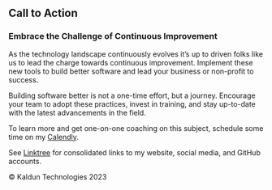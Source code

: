 ## Call to Action <a id="ch07-call-to-action"></a>

### Embrace the Challenge of Continuous Improvement

As the technology landscape continuously evolves it’s up to driven folks like us to lead the charge towards continuous improvement. Implement these new tools to build better software and lead your business or non-profit to success.

Building software better is not a one-time effort, but a journey. Encourage your team to adopt these practices, invest in training, and stay up-to-date with the latest advancements in the field.

To learn more and get one-on-one coaching on this subject, schedule some time on my [Calendly](https://calendly.com/kaldun/meeting).

See [Linktree](https://linktr.ee/kaldun_tech) for consolidated links to my website, social media, and GitHub accounts.

&copy; Kaldun Technologies 2023

